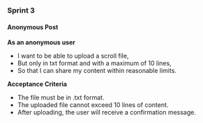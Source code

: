 ### Sprint 3
####  Anonymous Post
 **As an anonymous user**
- I want to be able to upload a scroll file,
- But only in txt format and with a maximum of 10 lines,
- So that I can share my content within reasonable limits.

 **Acceptance Criteria**
- The file must be in .txt format.
- The uploaded file cannot exceed 10 lines of content.
- After uploading, the user will receive a confirmation message.
